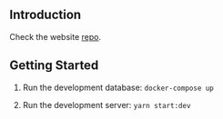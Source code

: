 ## Introduction

Check the website [repo](https://github.com/TsungShengWu/simple-chat).

## Getting Started

1. Run the development database: `docker-compose up`

2. Run the development server: `yarn start:dev`

